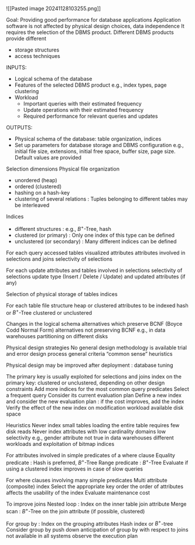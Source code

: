 ![[Pasted image 20241128103255.png]]

Goal: Providing good performance for database applications 
Application software is not affected by physical design choices, data independence 
It requires the selection of the DBMS product. Different DBMS products provide different 
- storage structures
- access techniques

INPUTS: 
- Logical schema of the database 
- Features of the selected DBMS product e.g., index types, page clustering 
- Workload 
	- Important queries with their estimated frequency 
	- Update operations with their estimated frequency 
	- Required performance for relevant queries and updates

OUTPUTS:
- Physical schema of the database: table organization, indices 
- Set up parameters for database storage and DBMS configuration e.g., initial file size, extensions, initial free space, buffer size, page size. Default values are provided

Selection dimensions
Physical file organization 
- unordered (heap) 
- ordered (clustered)
- hashing on a hash-key 
- clustering of several relations : Tuples belonging to different tables may be interleaved

Indices 
- different structures : e.g., $B^+$-Tree, hash 
- clustered (or primary) : Only one index of this type can be defined 
- unclustered (or secondary) : Many different indices can be defined


For each query 
	accessed tables 
	visualized attributes 
	attributes involved in selections and joins 
	selectivity of selections 

For each update 
	attributes and tables involved in selections 
	selectivity of selections 
	update type (Insert / Delete / Update) and updated attributes (if any)

Selection of 
	physical storage of tables 
	indices 

For each table 
	file structure heap or clustered 
	attributes to be indexed hash or $B^+$-Tree clustered or unclustered

Changes in the logical schema
	alternatives which preserve BCNF (Boyce Codd Normal Form) 
	alternatives not preserving BCNF e.g., in data warehouses
	 partitioning on different disks

Physical design strategies
No general design methodology is available 
	trial and error design process 
	general criteria 
	“common sense” heuristics 

Physical design may be improved after deployment : database tuning

The primary key is usually exploited for selections and joins
index on the primary key: clustered or unclustered, depending on other design constraints
Add more indices for the most common query predicates 
	Select a frequent query 
	Consider its current evaluation plan 
	Define a new index and consider the new evaluation plan : if the cost improves, add the index 
	Verify the effect of the new index on modification workload available disk space

Heuristics
Never index small tables 
	loading the entire table requires few disk reads 
Never index attributes with 
	low cardinality domains low selectivity e.g., gender attribute 
	not true in data warehouses different workloads and exploitation of bitmap indices

For attributes involved in simple predicates of a where clause 
	Equality predicate : Hash is preferred, $B^+$-Tree 
	Range predicate : $B^+$-Tree 
Evaluate if using a clustered index improves in case of slow queries

For where clauses involving many simple predicates
	Multi attribute (composite) index
	Select the appropriate key order the order of attributes affects the usability of the index 
Evaluate maintenance cost

To improve joins 
	Nested loop : Index on the inner table join attribute 
	Merge scan : $B^+$-Tree on the join attribute (if possible, clustered)

For group by : Index on the grouping attributes Hash index or $B^+$-tree 
Consider group by push down 
	anticipation of group by with respect to joins 
	not available in all systems observe the execution plan

